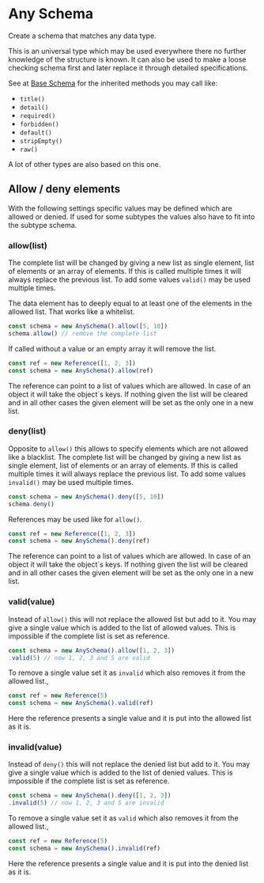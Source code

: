# Any Schema

Create a schema that matches any data type.

This is an universal type which may be used everywhere there no further knowledge
of the structure is known. It can also be used to make a loose checking schema
first and later replace it through detailed specifications.

See at [Base Schema](base.md) for the inherited methods you may call like:
- `title()`
- `detail()`
- `required()`
- `forbidden()`
- `default()`
- `stripEmpty()`
- `raw()`

A lot of other types are also based on this one.

## Allow / deny elements

With the following settings specific values may be defined which are allowed or denied. If used
for some subtypes the values also have to fit into the subtype schema.

### allow(list)

The complete list will be changed by giving a new list as single element, list of elements or
an array of elements. If this is called multiple times it will always replace the previous list.
To add some values `valid()` may be used multiple times.

The data element has to deeply equal to at least one of the elements in the allowed list. That works
like a whitelist.

```js
const schema = new AnySchema().allow([5, 10])
schema.allow() // remove the complete list
```

If called without a value or an empty array it will remove the list.

```js
const ref = new Reference([1, 2, 3])
const schema = new AnySchema().allow(ref)
```

The reference can point to a list of values which are allowed. In case of an object it will take the
object´s keys. If nothing given the list will be cleared and in all other cases the given element will
be set as the only one in a new list.

### deny(list)

Opposite to `allow()` this allows to specify elements which are not allowed like a blacklist.
The complete list will be changed by giving a new list as single element, list of elements or
an array of elements. If this is called multiple times it will always replace the previous list.
To add some values `invalid()` may be used multiple times.

```js
const schema = new AnySchema().deny([5, 10])
schema.deny()
```

References may be used like for `allow()`.

```js
const ref = new Reference([1, 2, 3])
const schema = new AnySchema().deny(ref)
```

The reference can point to a list of values which are allowed. In case of an object it will take the
object´s keys. If nothing given the list will be cleared and in all other cases the given element will
be set as the only one in a new list.

### valid(value)

Instead of `allow()` this will not replace the allowed list but add to it. You may give a single
value which is added to the list of allowed values. This is impossible if the complete list is
set as reference.

```js
const schema = new AnySchema().allow([1, 2, 3])
.valid(5) // now 1, 2, 3 and 5 are valid
```

To remove a single value set it as `invalid` which also removes it from the allowed list.,

```js
const ref = new Reference(5)
const schema = new AnySchema().valid(ref)
```

Here the reference presents a single value and it is put into the allowed list as it is.

### invalid(value)

Instead of `deny()` this will not replace the denied list but add to it. You may give a single
value which is added to the list of denied values. This is impossible if the complete list is
set as reference.

```js
const schema = new AnySchema().deny([1, 2, 3])
.invalid(5) // now 1, 2, 3 and 5 are invalid
```

To remove a single value set it as `valid` which also removes it from the allowed list.,

```js
const ref = new Reference(5)
const schema = new AnySchema().invalid(ref)
```

Here the reference presents a single value and it is put into the denied list as it is.

